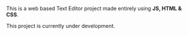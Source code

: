 This is a web based Text Editor project made entirely using <B>JS, HTML & CSS</B>.

This project is currently under development.
